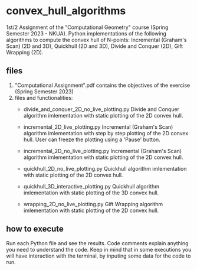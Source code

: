 # convex_hull_algorithms
1st/2 Assignment of the "Computational Geometry" course (Spring Semester 2023 - NKUA). Python implementations of the following algorithms to compute the convex hull of N-points: Incremental (Graham's Scan) (2D and 3D), Quickhull (2D and 3D), Divide and Conquer (2D), Gift Wrapping (2D).

## files
1) "Computational Assignment".pdf contains the objectives of the exercise (Spring Semester 2023)
2) files and functionalities:
   * divide_and_conquer_2D_no_live_plotting.py
     Divide and Conquer algorithm imlementation with static plotting of the 2D convex hull.
     
   * incremental_2D_live_plotting.py
     Incremental (Graham's Scan) algorithm imlementation with step by step plotting of the 2D convex hull. User can freeze the plotting using a
     'Pause' button.
     
   * incremental_2D_no_live_plotting.py
     Incremental (Graham's Scan) algorithm imlementation with static plotting of the 2D convex hull.
     
   * quickhull_2D_no_live_plotting.py
     Quickhull algorithm imlementation with static plotting of the 2D convex hull.
     
   * quickhull_3D_interactive_plotting.py
     Quickhull algorithm imlementation with static plotting of the 3D convex hull.
     
   * wrapping_2D_no_live_plotting.py
   Gift Wrapping algorithm imlementation with static plotting of the 2D convex hull.

## how to execute
Run each Python file and see the results. Code comments explain anything you need to understand the code. Keep in mind that in some
executions you will have interaction with the terminal, by inputing some data for the code to run.
